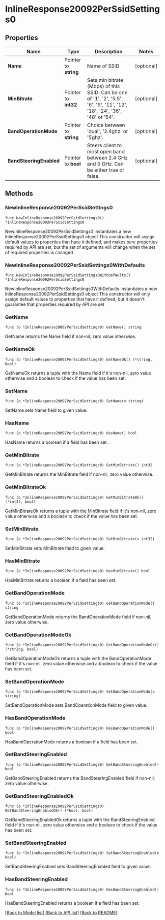 # InlineResponse20092PerSsidSettings0

## Properties

Name | Type | Description | Notes
------------ | ------------- | ------------- | -------------
**Name** | Pointer to **string** | Name of SSID | [optional] 
**MinBitrate** | Pointer to **int32** | Sets min bitrate (Mbps) of this SSID. Can be one of &#39;1&#39;, &#39;2&#39;, &#39;5.5&#39;, &#39;6&#39;, &#39;9&#39;, &#39;11&#39;, &#39;12&#39;, &#39;18&#39;, &#39;24&#39;, &#39;36&#39;, &#39;48&#39; or &#39;54&#39;. | [optional] 
**BandOperationMode** | Pointer to **string** | Choice between &#39;dual&#39;, &#39;2.4ghz&#39; or &#39;5ghz&#39;. | [optional] 
**BandSteeringEnabled** | Pointer to **bool** | Steers client to most open band between 2.4 GHz and 5 GHz. Can be either true or false. | [optional] 

## Methods

### NewInlineResponse20092PerSsidSettings0

`func NewInlineResponse20092PerSsidSettings0() *InlineResponse20092PerSsidSettings0`

NewInlineResponse20092PerSsidSettings0 instantiates a new InlineResponse20092PerSsidSettings0 object
This constructor will assign default values to properties that have it defined,
and makes sure properties required by API are set, but the set of arguments
will change when the set of required properties is changed

### NewInlineResponse20092PerSsidSettings0WithDefaults

`func NewInlineResponse20092PerSsidSettings0WithDefaults() *InlineResponse20092PerSsidSettings0`

NewInlineResponse20092PerSsidSettings0WithDefaults instantiates a new InlineResponse20092PerSsidSettings0 object
This constructor will only assign default values to properties that have it defined,
but it doesn't guarantee that properties required by API are set

### GetName

`func (o *InlineResponse20092PerSsidSettings0) GetName() string`

GetName returns the Name field if non-nil, zero value otherwise.

### GetNameOk

`func (o *InlineResponse20092PerSsidSettings0) GetNameOk() (*string, bool)`

GetNameOk returns a tuple with the Name field if it's non-nil, zero value otherwise
and a boolean to check if the value has been set.

### SetName

`func (o *InlineResponse20092PerSsidSettings0) SetName(v string)`

SetName sets Name field to given value.

### HasName

`func (o *InlineResponse20092PerSsidSettings0) HasName() bool`

HasName returns a boolean if a field has been set.

### GetMinBitrate

`func (o *InlineResponse20092PerSsidSettings0) GetMinBitrate() int32`

GetMinBitrate returns the MinBitrate field if non-nil, zero value otherwise.

### GetMinBitrateOk

`func (o *InlineResponse20092PerSsidSettings0) GetMinBitrateOk() (*int32, bool)`

GetMinBitrateOk returns a tuple with the MinBitrate field if it's non-nil, zero value otherwise
and a boolean to check if the value has been set.

### SetMinBitrate

`func (o *InlineResponse20092PerSsidSettings0) SetMinBitrate(v int32)`

SetMinBitrate sets MinBitrate field to given value.

### HasMinBitrate

`func (o *InlineResponse20092PerSsidSettings0) HasMinBitrate() bool`

HasMinBitrate returns a boolean if a field has been set.

### GetBandOperationMode

`func (o *InlineResponse20092PerSsidSettings0) GetBandOperationMode() string`

GetBandOperationMode returns the BandOperationMode field if non-nil, zero value otherwise.

### GetBandOperationModeOk

`func (o *InlineResponse20092PerSsidSettings0) GetBandOperationModeOk() (*string, bool)`

GetBandOperationModeOk returns a tuple with the BandOperationMode field if it's non-nil, zero value otherwise
and a boolean to check if the value has been set.

### SetBandOperationMode

`func (o *InlineResponse20092PerSsidSettings0) SetBandOperationMode(v string)`

SetBandOperationMode sets BandOperationMode field to given value.

### HasBandOperationMode

`func (o *InlineResponse20092PerSsidSettings0) HasBandOperationMode() bool`

HasBandOperationMode returns a boolean if a field has been set.

### GetBandSteeringEnabled

`func (o *InlineResponse20092PerSsidSettings0) GetBandSteeringEnabled() bool`

GetBandSteeringEnabled returns the BandSteeringEnabled field if non-nil, zero value otherwise.

### GetBandSteeringEnabledOk

`func (o *InlineResponse20092PerSsidSettings0) GetBandSteeringEnabledOk() (*bool, bool)`

GetBandSteeringEnabledOk returns a tuple with the BandSteeringEnabled field if it's non-nil, zero value otherwise
and a boolean to check if the value has been set.

### SetBandSteeringEnabled

`func (o *InlineResponse20092PerSsidSettings0) SetBandSteeringEnabled(v bool)`

SetBandSteeringEnabled sets BandSteeringEnabled field to given value.

### HasBandSteeringEnabled

`func (o *InlineResponse20092PerSsidSettings0) HasBandSteeringEnabled() bool`

HasBandSteeringEnabled returns a boolean if a field has been set.


[[Back to Model list]](../README.md#documentation-for-models) [[Back to API list]](../README.md#documentation-for-api-endpoints) [[Back to README]](../README.md)


